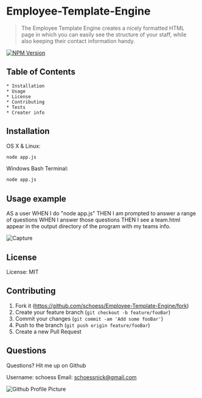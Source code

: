# Employee-Template-Engine

  > The Employee Template Engine creates a nicely formatted HTML page in which you can easily see the structure of your staff, while also keeping their contact information handy. 
  
  [![NPM Version][npm-image]][npm-url]
  ## Table of Contents
    * Installation
    * Usage
    * License
    * Contributing
    * Tests
    * Creater info
  
  ## Installation
  
  OS X & Linux:
  
  ```sh
  node app.js
  ```
  
  Windows Bash Terminal:
  
  ```sh
  node app.js
  ```
  
  ## Usage example
  
  AS a user
  WHEN I do "node app.js"
  THEN I am prompted to answer a range of questions
  WHEN I answer those questions
  THEN I see a team.html appear in the output directory of the program with my teams info.
  
![Capture](https://user-images.githubusercontent.com/60049799/84223619-fed33d00-aa9f-11ea-9b8a-7717f9b9e92b.PNG)

  ## License
  
  License: MIT
  
  ## Contributing
  
  1. Fork it (<https://github.com/schoess/Employee-Template-Engine/fork>)
  2. Create your feature branch (`git checkout -b feature/fooBar`)
  3. Commit your changes (`git commit -am 'Add some fooBar'`)
  4. Push to the branch (`git push origin feature/fooBar`)
  5. Create a new Pull Request
  
  ## Questions
  
  Questions? Hit me up on Github
  
  Username: schoess
  Email: schoessnick@gmail.com
  
  ![Github Profile Picture](https://user-images.githubusercontent.com/60049799/83175141-10503880-a0e1-11ea-8b5f-be8e100ec0c1.jpg "Profile Picture")
  
  <!-- Markdown link & img dfn's -->
  [npm-image]: https://img.shields.io/npm/v/datadog-metrics.svg?style=flat-square
  [npm-url]: https://npmjs.org/package/datadog-metrics
  [npm-downloads]: https://img.shields.io/npm/dm/datadog-metrics.svg?style=flat-square
  [travis-image]: https://img.shields.io/travis/dbader/node-datadog-metrics/master.svg?style=flat-square
  [travis-url]: https://travis-ci.org/dbader/node-datadog-metrics
